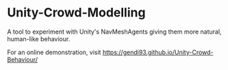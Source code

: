 # Unity-Crowd-Modelling
A tool to experiment with Unity's NavMeshAgents giving them more natural, human-like behaviour.

For an online demonstration, visit https://gendi93.github.io/Unity-Crowd-Behaviour/
